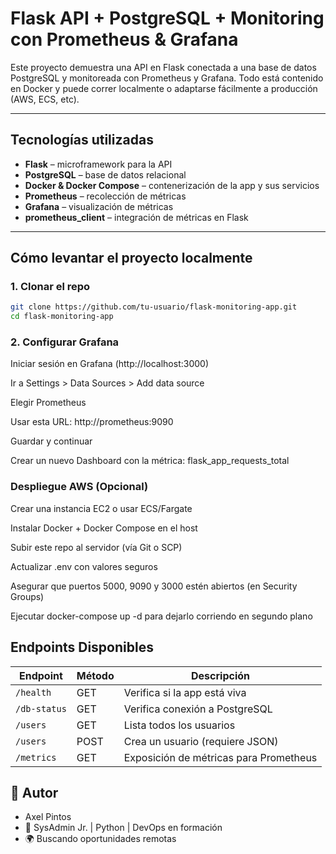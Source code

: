 # Flask API + PostgreSQL + Monitoring con Prometheus & Grafana

Este proyecto demuestra una API en Flask conectada a una base de datos PostgreSQL y monitoreada con Prometheus y Grafana. Todo está contenido en Docker y puede correr localmente o adaptarse fácilmente a producción (AWS, ECS, etc).

---

## Tecnologías utilizadas

- **Flask** – microframework para la API
- **PostgreSQL** – base de datos relacional
- **Docker & Docker Compose** – contenerización de la app y sus servicios
- **Prometheus** – recolección de métricas
- **Grafana** – visualización de métricas
- **prometheus_client** – integración de métricas en Flask

---

## Cómo levantar el proyecto localmente

### 1. Clonar el repo

```bash
git clone https://github.com/tu-usuario/flask-monitoring-app.git
cd flask-monitoring-app
```

### 2. Configurar Grafana 

Iniciar sesión en Grafana (http://localhost:3000)

Ir a Settings > Data Sources > Add data source

Elegir Prometheus

Usar esta URL: http://prometheus:9090

Guardar y continuar

Crear un nuevo Dashboard con la métrica:
flask_app_requests_total

### Despliegue AWS (Opcional)

Crear una instancia EC2 o usar ECS/Fargate

Instalar Docker + Docker Compose en el host

Subir este repo al servidor (vía Git o SCP)

Actualizar .env con valores seguros

Asegurar que puertos 5000, 9090 y 3000 estén abiertos (en Security Groups)

Ejecutar docker-compose up -d para dejarlo corriendo en segundo plano

## Endpoints Disponibles

| Endpoint     | Método | Descripción                            |
| ------------ | ------ | -------------------------------------- |
| `/health`    | GET    | Verifica si la app está viva           |
| `/db-status` | GET    | Verifica conexión a PostgreSQL         |
| `/users`     | GET    | Lista todos los usuarios               |
| `/users`     | POST   | Crea un usuario (requiere JSON)        |
| `/metrics`   | GET    | Exposición de métricas para Prometheus |


## 🧠 Autor
- Axel Pintos
- 💼 SysAdmin Jr. | Python | DevOps en formación
- 🌍 Buscando oportunidades remotas

